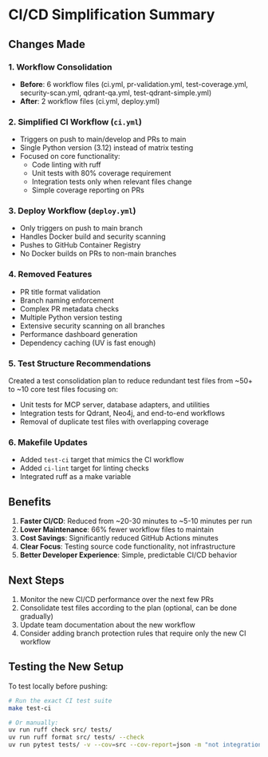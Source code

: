 # CI/CD Simplification Summary

## Changes Made

### 1. Workflow Consolidation
- **Before**: 6 workflow files (ci.yml, pr-validation.yml, test-coverage.yml, security-scan.yml, qdrant-qa.yml, test-qdrant-simple.yml)
- **After**: 2 workflow files (ci.yml, deploy.yml)

### 2. Simplified CI Workflow (`ci.yml`)
- Triggers on push to main/develop and PRs to main
- Single Python version (3.12) instead of matrix testing
- Focused on core functionality:
  - Code linting with ruff
  - Unit tests with 80% coverage requirement
  - Integration tests only when relevant files change
  - Simple coverage reporting on PRs

### 3. Deploy Workflow (`deploy.yml`)
- Only triggers on push to main branch
- Handles Docker build and security scanning
- Pushes to GitHub Container Registry
- No Docker builds on PRs to non-main branches

### 4. Removed Features
- PR title format validation
- Branch naming enforcement
- Complex PR metadata checks
- Multiple Python version testing
- Extensive security scanning on all branches
- Performance dashboard generation
- Dependency caching (UV is fast enough)

### 5. Test Structure Recommendations
Created a test consolidation plan to reduce redundant test files from ~50+ to ~10 core test files focusing on:
- Unit tests for MCP server, database adapters, and utilities
- Integration tests for Qdrant, Neo4j, and end-to-end workflows
- Removal of duplicate test files with overlapping coverage

### 6. Makefile Updates
- Added `test-ci` target that mimics the CI workflow
- Added `ci-lint` target for linting checks
- Integrated ruff as a make variable

## Benefits

1. **Faster CI/CD**: Reduced from ~20-30 minutes to ~5-10 minutes per run
2. **Lower Maintenance**: 66% fewer workflow files to maintain
3. **Cost Savings**: Significantly reduced GitHub Actions minutes
4. **Clear Focus**: Testing source code functionality, not infrastructure
5. **Better Developer Experience**: Simple, predictable CI/CD behavior

## Next Steps

1. Monitor the new CI/CD performance over the next few PRs
2. Consolidate test files according to the plan (optional, can be done gradually)
3. Update team documentation about the new workflow
4. Consider adding branch protection rules that require only the new CI workflow

## Testing the New Setup

To test locally before pushing:
```bash
# Run the exact CI test suite
make test-ci

# Or manually:
uv run ruff check src/ tests/
uv run ruff format src/ tests/ --check
uv run pytest tests/ -v --cov=src --cov-report=json -m "not integration"
```
